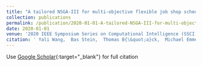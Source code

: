 ```yaml
---
title: "A tailored NSGA-III for multi-objective flexible job shop scheduling"
collection: publications
permalink: /publication/2020-01-01-A-tailored-NSGA-III-for-multi-objective-flexible-job-shop-scheduling
date: 2020-01-01
venue: '2020 IEEE Symposium Series on Computational Intelligence (SSCI)'
citation: ' Yali Wang,  Bas Stein,  Thomas B{\&quot;a}ck,  Michael Emmerich, &quot;A tailored NSGA-III for multi-objective flexible job shop scheduling.&quot; 2020 IEEE Symposium Series on Computational Intelligence (SSCI), 2020.'
---
```

Use [Google Scholar](https://scholar.google.com/scholar?q=A+tailored+NSGA+III+for+multi+objective+flexible+job+shop+scheduling){:target="_blank"} for full citation